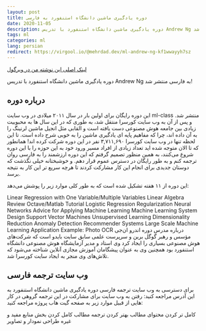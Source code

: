 ```yaml
---
layout: post
title: دوره یادگیری ماشین دانشگاه استنفورد به فارسی
date: 2020-11-05
description: دوره یادگیری ماشین دانشگاه استنفورد با تدریس Andrew Ng به فارسی منتشر شد!
tags: ml
categories: ml
lang: persian
redirect: https://virgool.io/@mehrdad.dev/ml-andrew-ng-kf1wwayyh7sz
---
```


[لینک اصلی این نوشته من در ویرگول](https://virgool.io/@mehrdad.dev/ml-andrew-ng-kf1wwayyh7sz)

دوره یادگیری ماشین دانشگاه استنفورد با تدریس Andrew Ng به فارسی منتشر شد!

## درباره دوره

این دوره رایگان برای اولین بار در سال ۲۰۱۱ میلادی در وب سایت ml-class منتشر شد. و پس از آن به وب سایت کورسرا منتقل شد، به طوری که در این سال ها به محبوبیت زیادی بین جامعه هوش مصنوعی دست یافته است و القابی مثل انجیل ماشین لرنینگ را به آن داده اند، چرا که مفاهیم پایه ای یادگیری ماشین را به خوبی شرح داده است. تا این لحظه تنها در وب سایت کورسرا ۳,۷۱۱,۶۹۰ نفر در این دوره شرکت کرده اند! همانطور که تا الان متوجه شده اید تعداد زیادی از افراد مسیر ورود خود به این حوزه را با این دوره شروع می‌کنند، به همین منظور تصمیم گرفتم که این دوره ارزشمند را به فارسی روان ترجمه کنم و به طور رایگان در دسترس عموم قرار دهم. و خوشبختانه خیلی نگذشت که دوستان جدیدی برای انجام این کار مشارکت کردند تا هرچه سریع تر این کار به نتیجه برسد.

این دوره از ۱۱ هفته تشکیل شده است که به طور کلی موارد زیر را پوشش می‌دهد:

Linear Regression with One Variable/Multiple Variables
Linear Algebra Review
Octave/Matlab Tutorial
Logistic Regression
Regularization
Neural Networks
Advice for Applying Machine Learning
Machine Learning System Design
Support Vector Machines
Unsupervised Learning
Dimensionality Reduction
Anomaly Detection
Recommender Systems
Large Scale Machine Learning
Application Example: Photo OCR
درباره مدرس دوره
اندرو ان‌جی مؤسس و رهبر گوگل برین و سرپرست علمی سابق سایت بایدو است که شرکت‌های هوش مصنوعی بسیاری را ایجاد کرد وی استاد و مدیر آزمایشگاه هوش مصنوعی دانشگاه استنفورد بود همچنین وی به عنوان پیشگامان آموزش مجازی آنلاین شناخته می‌شود که تلاش‌های وی منجر به ایجاد سایت کورسرا شد.


## وب سایت ترجمه فارسی

برای دسترسی به وب سایت ترجمه فارسی دوره یادگیری ماشین دانشگاه استنفورد به این آدرس مراجعه کنید: رفتن به وب سایت برای مشارکت در این ترجمه گروهی در کار هایی از قبیل موارد زیر به صفحه گیت هاب پروژه مراجعه کنید:

کامل تر کردن محتوای مطالب
بهتر کردن ترجمه مطالب
کامل کردن بخش منابع مفید و غیره
طراحی نمودار و تصاویر